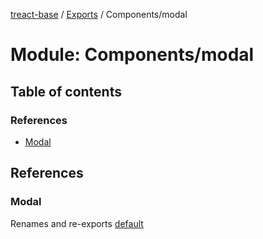 [treact-base](../README.md) / [Exports](../modules.md) / Components/modal

# Module: Components/modal

## Table of contents

### References

- [Modal](Components_modal.md#modal)

## References

### Modal

Renames and re-exports [default](Components_modal_base.md#default)
